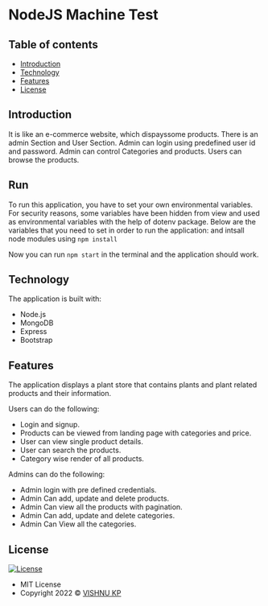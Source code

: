 # NodeJS Machine Test

## Table of contents

- [Introduction](#introduction)
- [Technology](#technology)
- [Features](#features)
- [License](#license)

## Introduction

 It is like an e-commerce website, which dispayssome products. There is an admin Section and User Section. Admin can login using predefined user id and password. Admin can control Categories and products. Users can browse the products.

## Run

To run this application, you have to set your own environmental variables. For security reasons, some variables have been hidden from view and used as environmental variables with the help of dotenv package. Below are the variables that you need to set in order to run the application: 
and intsall node modules using  `npm install`

Now you can run `npm start` in the terminal and the application should work.

## Technology

The application is built with:

- Node.js
- MongoDB
- Express 
- Bootstrap 

## Features

The application displays a plant store that contains plants and plant related products and their information.

Users can do the following:

- Login and signup.
- Products can be viewed from landing page with categories and price.
- User can view single product details.
- User can search the products.
- Category wise render of all products.

Admins can do the following:

- Admin login with pre defined credentials.
- Admin Can add, update and delete products.
- Admin Can view all the products with pagination.
- Admin Can add, update and delete categories.
- Admin Can View all the categories.


## License

[![License](https://img.shields.io/:License-MIT-blue.svg?style=flat-square)](http://badges.mit-license.org)

- MIT License
- Copyright 2022 © [VISHNU KP](https://github.com/vishnukp29)

